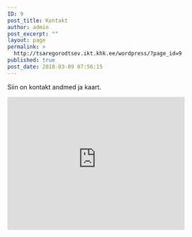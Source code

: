 ```yaml
---
ID: 9
post_title: Kontakt
author: admin
post_excerpt: ""
layout: page
permalink: >
  http://tsaregorodtsev.ikt.khk.ee/wordpress/?page_id=9
published: true
post_date: 2018-03-09 07:56:15
---
```

Siin on kontakt andmed ja kaart.

<iframe style="border: 0;" src="https://www.google.com/maps/embed?pb=!1m18!1m12!1m3!1d33450.361873148555!2d26.677264279101554!3d58.399341599999985!2m3!1f0!2f0!3f0!3m2!1i1024!2i768!4f13.1!3m3!1m2!1s0x46eb36f49710cbb9%3A0x39d8c3ec41f477ea!2sKHK!5e0!3m2!1sru!2see!4v1521032210279" width="400" height="300" frameborder="0" allowfullscreen="allowfullscreen"></iframe>
